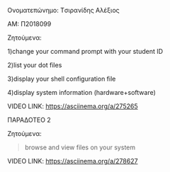 Ονοματεπώνημο: Tσιρανίδης Αλέξιος 

ΑΜ: Π2018099 

Ζητούμενα: 

1)change your command prompt with your student ID 

2)list your dot files 

3)display your shell configuration file

4)display system information (hardware+software) 

VIDEO LINK: https://asciinema.org/a/275265




ΠΑΡΑΔΟΤΕΟ 2

Ζητούμενα:

>browse and view files on your system

VIDEO LINK: https://asciinema.org/a/278627

